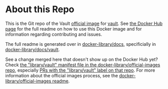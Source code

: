 # About this Repo

This is the Git repo of the Vault [official
image](https://docs.docker.com/docker-hub/official_repos/) for
[vault](https://registry.hub.docker.com/_/vault/). See [the Docker Hub
page](https://registry.hub.docker.com/_/vault/) for the full readme on how to
use this Docker image and for information regarding contributing and issues.

The full readme is generated over in
[docker-library/docs](https://github.com/docker-library/docs), specificially in
[docker-library/docs/vault](https://github.com/docker-library/docs/tree/master/vault).

See a change merged here that doesn't show up on the Docker Hub yet? Check [the
"library/vault" manifest file in the docker-library/official-images
repo](https://github.com/docker-library/official-images/blob/master/library/vault),
especially [PRs with the "library/vault" label on that
repo](https://github.com/docker-library/official-images/labels/library%2Fvault).
For more information about the official images process, see the
[docker-library/official-images
readme](https://github.com/docker-library/official-images/blob/master/README.md).

<!-- THIS FILE IS GENERATED BY https://github.com/docker-library/docs/blob/master/generate-repo-stub-readme.sh -->
